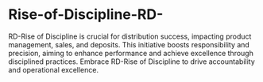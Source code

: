 # Rise-of-Discipline-RD-
RD-Rise of Discipline is crucial for distribution success, impacting product management, sales, and deposits. This initiative boosts responsibility and precision, aiming to enhance performance and achieve excellence through disciplined practices. Embrace RD-Rise of Discipline to drive accountability and operational excellence.
